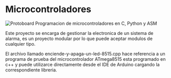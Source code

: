 # Microcontroladores
![Protoboard](/images/Electronica.jpg)
Programacion de microcontroladores en C, Python y ASM

Este proyecto se encarga de gestionar la electronica de un sistema de alarma, es un proyecto modular por lo que puede aceptar modulos de cualquier tipo.

El archivo llamado enciende-y-apaga-un-led-8515.cpp hace referencia a un programa de prueba del microcontrolador ATmega8515 esta programado en c++ y puede utilizarce directamente desde el IDE de Arduino cargando la correspondiente libreria.
